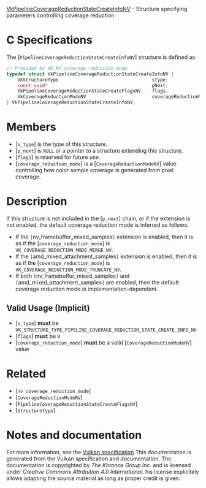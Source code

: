 [VkPipelineCoverageReductionStateCreateInfoNV](https://www.khronos.org/registry/vulkan/specs/1.3-extensions/man/html/VkPipelineCoverageReductionStateCreateInfoNV.html) - Structure specifying parameters controlling coverage reduction

# C Specifications
The [`PipelineCoverageReductionStateCreateInfoNV`] structure is defined
as:
```c
// Provided by VK_NV_coverage_reduction_mode
typedef struct VkPipelineCoverageReductionStateCreateInfoNV {
    VkStructureType                                  sType;
    const void*                                      pNext;
    VkPipelineCoverageReductionStateCreateFlagsNV    flags;
    VkCoverageReductionModeNV                        coverageReductionMode;
} VkPipelineCoverageReductionStateCreateInfoNV;
```

# Members
- [`s_type`] is the type of this structure.
- [`p_next`] is `NULL` or a pointer to a structure extending this structure.
- [`flags`] is reserved for future use.
- [`coverage_reduction_mode`] is a [`CoverageReductionModeNV`] value controlling how color sample coverage is generated from pixel coverage.

# Description
If this structure is not included in the [`p_next`] chain, or if the
extension is not enabled, the default coverage reduction mode is inferred as
follows:
- If the `[`nv_framebuffer_mixed_samples`]` extension is enabled, then it is as if the [`coverage_reduction_mode`] is `VK_COVERAGE_REDUCTION_MODE_MERGE_NV`.
- If the `[`amd_mixed_attachment_samples`]` extension is enabled, then it is as if the [`coverage_reduction_mode`] is `VK_COVERAGE_REDUCTION_MODE_TRUNCATE_NV`.
- If both `[`nv_framebuffer_mixed_samples`]` and `[`amd_mixed_attachment_samples`]` are enabled, then the default coverage reduction mode is implementation-dependent.

## Valid Usage (Implicit)
-  [`s_type`] **must**  be `VK_STRUCTURE_TYPE_PIPELINE_COVERAGE_REDUCTION_STATE_CREATE_INFO_NV`
-  [`flags`] **must**  be `0`
-  [`coverage_reduction_mode`] **must**  be a valid [`CoverageReductionModeNV`] value

# Related
- [`nv_coverage_reduction_mode`]
- [`CoverageReductionModeNV`]
- [`PipelineCoverageReductionStateCreateFlagsNV`]
- [`StructureType`]

# Notes and documentation
For more information, see the [Vulkan specification](https://www.khronos.org/registry/vulkan/specs/1.3-extensions/html/vkspec.html)
This documentation is generated from the Vulkan specification and documentation.
The documentation is copyrighted by *The Khronos Group Inc.* and is licensed under *Creative Commons Attribution 4.0 International*.
his license explicitely allows adapting the source material as long as proper credit is given.
        